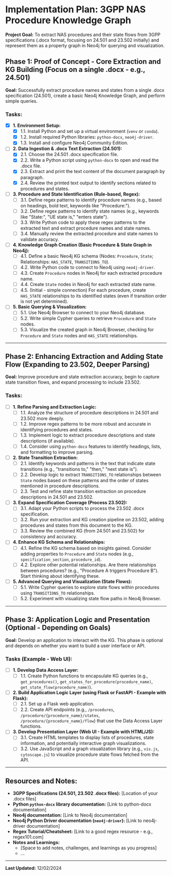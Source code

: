 # Implementation Plan: 3GPP NAS Procedure Knowledge Graph

**Project Goal:** To extract NAS procedures and their state flows from 3GPP specifications (.docx format, focusing on 24.501 and 23.502 initially) and represent them as a property graph in Neo4j for querying and visualization.


## Phase 1: Proof of Concept - Core Extraction and KG Building (Focus on a single .docx - e.g., 24.501)

**Goal:**  Successfully extract procedure names and states from a single .docx specification (24.501), create a basic Neo4j Knowledge Graph, and perform simple queries.



### Tasks:

* [x] **1. Environment Setup:**
    * [x] 1.1.  Install Python and set up a virtual environment (`venv` or `conda`).
    * [x] 1.2.  Install required Python libraries: `python-docx`, `neo4j-driver`.
    * [x] 1.3.  Install and configure Neo4j Community Edition.

* [ ] **2. Data Ingestion & .docx Text Extraction (24.501):**
    * [x] 2.1.  Choose the 24.501 .docx specification file.
    * [x] 2.2.  Write a Python script using `python-docx` to open and read the .docx file.
    * [x] 2.3.  Extract and print the text content of the document paragraph by paragraph.
    * [x] 2.4.  Review the printed text output to identify sections related to procedures and states.

* [ ] **3. Procedure and State Identification (Rule-based, Regex):**
    * [ ] 3.1.  Define regex patterns to identify procedure names (e.g., based on headings, bold text, keywords like "Procedure:").
    * [ ] 3.2.  Define regex patterns to identify state names (e.g., keywords like "State:", "UE state is," "enters state").
    * [ ] 3.3.  Write Python code to apply these regex patterns to the extracted text and extract procedure names and state names.
    * [ ] 3.4.  Manually review the extracted procedure and state names to validate accuracy.

* [ ] **4. Knowledge Graph Creation (Basic Procedure & State Graph in Neo4j):**
    * [ ] 4.1.  Define a basic Neo4j KG schema (Nodes: `Procedure`, `State`; Relationships: `HAS_STATE`, `TRANSITIONS_TO`).
    * [ ] 4.2.  Write Python code to connect to Neo4j using `neo4j-driver`.
    * [ ] 4.3.  Create `Procedure` nodes in Neo4j for each extracted procedure name.
    * [ ] 4.4.  Create `State` nodes in Neo4j for each extracted state name.
    * [ ] 4.5.  (Initial - simple connection)  For each procedure, create `HAS_STATE` relationships to its identified states (even if transition order is not yet determined).

* [ ] **5. Basic Querying & Visualization:**
    * [ ] 5.1.  Use Neo4j Browser to connect to your Neo4j database.
    * [ ] 5.2.  Write simple Cypher queries to retrieve `Procedure` and `State` nodes.
    * [ ] 5.3.  Visualize the created graph in Neo4j Browser, checking for `Procedure` and `State` nodes and `HAS_STATE` relationships.

---

## Phase 2: Enhancing Extraction and Adding State Flow (Expanding to 23.502, Deeper Parsing)

**Goal:** Improve procedure and state extraction accuracy, begin to capture state transition flows, and expand processing to include 23.502.

### Tasks:

* [ ] **1. Refine Parsing and Extraction Logic:**
    * [ ] 1.1.  Analyze the structure of procedure descriptions in 24.501 and 23.502 more deeply.
    * [ ] 1.2.  Improve regex patterns to be more robust and accurate in identifying procedures and states.
    * [ ] 1.3.  Implement logic to extract procedure descriptions and state descriptions (if available).
    * [ ] 1.4.  Consider using `python-docx` features to identify headings, lists, and formatting to improve parsing.

* [ ] **2. State Transition Extraction:**
    * [ ] 2.1.  Identify keywords and patterns in the text that indicate state transitions (e.g., "transitions to," "then," "next state is").
    * [ ] 2.2.  Develop logic to extract `TRANSITIONS_TO` relationships between `State` nodes based on these patterns and the order of states mentioned in procedure descriptions.
    * [ ] 2.3.  Test and refine state transition extraction on procedure descriptions in 24.501 and 23.502.

* [ ] **3. Expand Specification Coverage (Process 23.502):**
    * [ ] 3.1.  Adapt your Python scripts to process the 23.502 .docx specification.
    * [ ] 3.2.  Run your extraction and KG creation pipeline on 23.502, adding procedures and states from this document to the KG.
    * [ ] 3.3.  Review the combined KG (from 24.501 and 23.502) for consistency and accuracy.

* [ ] **4. Enhance KG Schema and Relationships:**
    * [ ] 4.1.  Refine the KG schema based on insights gained. Consider adding properties to `Procedure` and `State` nodes (e.g., `specification_section`, `procedure_id`).
    * [ ] 4.2.  Explore other potential relationships.  Are there relationships between procedures? (e.g., "Procedure A triggers Procedure B").  Start thinking about identifying these.

* [ ] **5. Advanced Querying and Visualization (State Flows):**
    * [ ] 5.1.  Write Cypher queries to explore state flows within procedures using `TRANSITIONS_TO` relationships.
    * [ ] 5.2.  Experiment with visualizing state flow paths in Neo4j Browser.

---

## Phase 3: Application Logic and Presentation (Optional - Depending on Goals)

**Goal:**  Develop an application to interact with the KG.  This phase is optional and depends on whether you want to build a user interface or API.

### Tasks (Example - Web UI):

* [ ] **1. Develop Data Access Layer:**
    * [ ] 1.1.  Create Python functions to encapsulate KG queries (e.g., `get_procedures()`, `get_states_for_procedure(procedure_name)`, `get_state_flow(procedure_name)`).

* [ ] **2. Build Application Logic Layer (using Flask or FastAPI - Example with Flask):**
    * [ ] 2.1.  Set up a Flask web application.
    * [ ] 2.2.  Create API endpoints (e.g., `/procedures`, `/procedure/{procedure_name}/states`, `/procedure/{procedure_name}/flow`) that use the Data Access Layer functions.

* [ ] **3. Develop Presentation Layer (Web UI - Example with HTML/JS):**
    * [ ] 3.1.  Create HTML templates to display lists of procedures, state information, and potentially interactive graph visualizations.
    * [ ] 3.2.  Use JavaScript and a graph visualization library (e.g., `vis.js`, `cytoscape.js`) to visualize procedure state flows fetched from the API.

---

## Resources and Notes:

*   **3GPP Specifications (24.501, 23.502 .docx files):**  [Location of your .docx files]
*   **Python `python-docx` library documentation:** [Link to python-docx documentation]
*   **Neo4j documentation:** [Link to Neo4j documentation]
*   **Neo4j Python Driver documentation (`neo4j-driver`):** [Link to neo4j-driver documentation]
*   **Regex Tutorial/Cheatsheet:** [Link to a good regex resource - e.g., regex101.com]
*   **Notes and Learnings:**
    *   [Space to add notes, challenges, and learnings as you progress]
    *   ...

---
**Last Updated:** 12/02/2024
